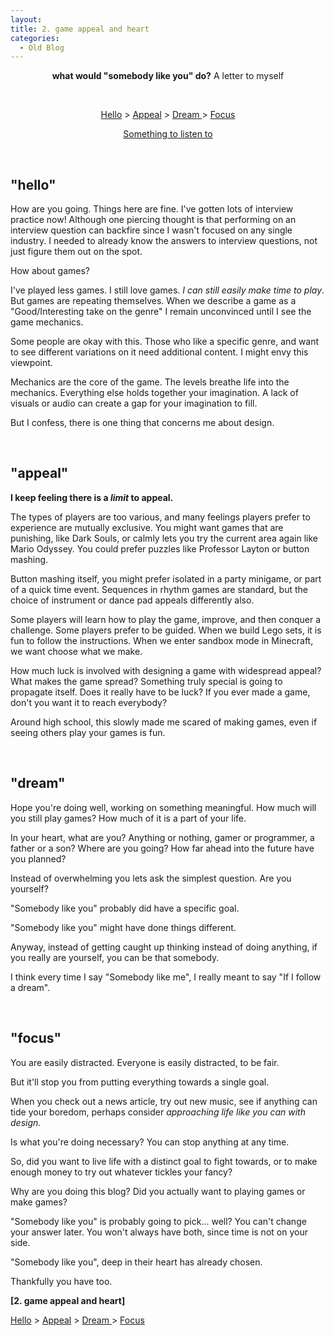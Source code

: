 ```yaml
---
layout:
title: 2. game appeal and heart
categories:
  - Old Blog
---
```

<p style="text-align:center;"><strong>what would "somebody like you" do?</strong>
A letter to myself
</p>

&nbsp;
<p style="text-align:center;"><a href="#hello">Hello</a> &gt; <a href="#appeal">Appeal</a> &gt; <a href="#dream">Dream </a>&gt; <a href="#focus">Focus</a></p>
<p style="text-align:center;"><a href="https://www.youtube.com/watch?v=S99PyWRZ5Xg" target="_blank" rel="noopener">Something to listen to</a></p>
<a name="hello"></a>

&nbsp;
<h2><strong>"hello"</strong></h2>
How are you going. Things here are fine. I've gotten lots of interview practice now! Although one piercing thought is that performing on an interview question can backfire since I wasn't focused on any single industry. I needed to already know the answers to interview questions, not just figure them out on the spot.

How about games?

I've played less games. I still love games. <em>I can still easily make time to play</em>. But games are repeating themselves. When we describe a game as a "Good/Interesting take on the genre" I remain unconvinced until I see the game mechanics.

Some people are okay with this. Those who like a specific genre, and want to see different variations on it need additional content. I might envy this viewpoint.

Mechanics are the core of the game. The levels breathe life into the mechanics. Everything else holds together your imagination. A lack of visuals or audio can create a gap for your imagination to fill.

But I confess, there is one thing that concerns me about design.

<a name="appeal"></a>

&nbsp;
<h2><strong>"appeal"</strong></h2>
<strong>I keep feeling there is a <em>limit</em> to appeal.</strong>

The types of players are too various, and many feelings players prefer to experience are mutually exclusive. You might want games that are punishing, like Dark Souls, or calmly lets you try the current area again like Mario Odyssey. You could prefer puzzles like Professor Layton or button mashing.

Button mashing itself, you might prefer isolated in a party minigame, or part of a quick time event. Sequences in rhythm games are standard, but the choice of instrument or dance pad appeals differently also.

Some players will learn how to play the game, improve, and then conquer a challenge. Some players prefer to be guided. When we build Lego sets, it is fun to follow the instructions. When we enter sandbox mode in Minecraft, we want choose what we make.

How much luck is involved with designing a game with widespread appeal? What makes the game spread? Something truly special is going to propagate itself. Does it really have to be luck? If you ever made a game, don't you want it to reach everybody?

Around high school, this slowly made me scared of making games, even if seeing others play your games is fun.

<a name="dream"></a>

&nbsp;
<h2><strong>"dream"</strong></h2>
Hope you're doing well, working on something meaningful. How much will you still play games? How much of it is a part of your life.

In your heart, what are you? Anything or nothing, gamer or programmer, a father or a son? Where are you going? How far ahead into the future have you planned?

Instead of overwhelming you lets ask the simplest question. Are you yourself?

"Somebody like you" probably did have a specific goal.

"Somebody like you" might have done things different.

Anyway, instead of getting caught up thinking instead of doing anything, if you really are yourself, you can be that somebody.

I think every time I say "Somebody like me", I really meant to say "If I follow a dream".

<a name="focus"></a>

&nbsp;
<h2><strong>"focus"</strong></h2>
You are easily distracted. Everyone is easily distracted, to be fair.

But it'll stop you from putting everything towards a single goal.

When you check out a news article, try out new music, see if anything can tide your boredom, perhaps consider <em>approaching life like you can with design.</em>

Is what you're doing necessary? You can stop anything at any time.

So, did you want to live life with a distinct goal to fight towards, or to make enough money to try out whatever tickles your fancy?

Why are you doing this blog? Did you actually want to playing games or make games?

"Somebody like you" is probably going to pick... well? You can't change your answer later. You won't always have both, since time is not on your side.

"Somebody like you", deep in their heart has already chosen.

Thankfully you have too.

<strong>[2. game appeal and heart]</strong>

<a href="#hello">Hello</a> &gt; <a href="#appeal">Appeal</a> &gt; <a href="#dream">Dream </a>&gt; <a href="#focus">Focus</a>
